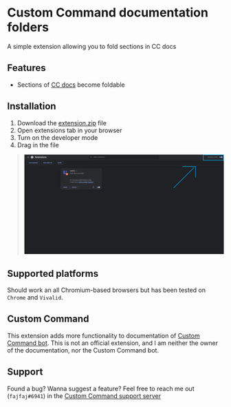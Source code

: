 # Custom Command documentation folders
A simple extension allowing you to fold sections in CC docs

## Features

- Sections of [CC docs](https://doc.commandbot.me/) become foldable

## Installation
1. Download the [extension.zip](https://github.com/fajfaj1/documentation-folders/raw/514dd583c0be5ea0e319e32a4662cab0cfd2eb45/extension.zip) file
2. Open extensions tab in your browser
3. Turn on the developer mode
4. Drag in the file
> ![Turning on developer mode](https://github.com/fajfaj1/documentation-folders/blob/main/guide.png?raw=true)
## Supported platforms
Should work an all Chromium-based browsers but has been tested on `Chrome` and `Vivalid`.

## Custom Command
This extension adds more functionality to documentation of [Custom Command bot](https://ccommandbot.com).
This is not an official extension, and I am neither the owner of the documentation, nor the Custom Command bot.

## Support
Found a bug? Wanna suggest a feature? 
Feel free to reach me out (`fajfaj#6941`) in the [Custom Command support server](https://ccommandbot.com/join)
